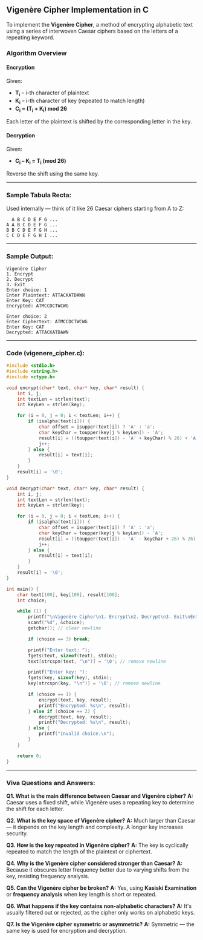 ##  Vigenère Cipher Implementation in C

To implement the **Vigenère Cipher**, a method of encrypting alphabetic text using a series of interwoven Caesar ciphers based on the letters of a repeating keyword.



###  Algorithm Overview

####  **Encryption**

Given:

* **T<sub>i</sub>** – i-th character of plaintext
* **K<sub>i</sub>** – i-th character of key (repeated to match length)
* **C<sub>i</sub> = (T<sub>i</sub> + K<sub>i</sub>) mod 26**

Each letter of the plaintext is shifted by the corresponding letter in the key.

####  **Decryption**

Given:

* **C<sub>i</sub> – K<sub>i</sub> = T<sub>i</sub> (mod 26)**

Reverse the shift using the same key.

---

### Sample Tabula Recta:

Used internally — think of it like 26 Caesar ciphers starting from A to Z:

```
  A B C D E F G ...
A A B C D E F G ...
B B C D E F G H ...
C C D E F G H I ...
```

---

### Sample Output:

```
Vigenère Cipher
1. Encrypt
2. Decrypt
3. Exit
Enter choice: 1
Enter Plaintext: ATTACKATDAWN
Enter Key: CAT
Encrypted: ATMCCDCTWCWG

Enter choice: 2
Enter Ciphertext: ATMCCDCTWCWG
Enter Key: CAT
Decrypted: ATTACKATDAWN
```

---

###  Code (vigenere\_cipher.c):

```c
#include <stdio.h>
#include <string.h>
#include <ctype.h>

void encrypt(char* text, char* key, char* result) {
    int i, j;
    int textLen = strlen(text);
    int keyLen = strlen(key);

    for (i = 0, j = 0; i < textLen; i++) {
        if (isalpha(text[i])) {
            char offset = isupper(text[i]) ? 'A' : 'a';
            char keyChar = toupper(key[j % keyLen]) - 'A';
            result[i] = ((toupper(text[i]) - 'A' + keyChar) % 26) + 'A';
            j++;
        } else {
            result[i] = text[i];
        }
    }
    result[i] = '\0';
}

void decrypt(char* text, char* key, char* result) {
    int i, j;
    int textLen = strlen(text);
    int keyLen = strlen(key);

    for (i = 0, j = 0; i < textLen; i++) {
        if (isalpha(text[i])) {
            char offset = isupper(text[i]) ? 'A' : 'a';
            char keyChar = toupper(key[j % keyLen]) - 'A';
            result[i] = ((toupper(text[i]) - 'A' - keyChar + 26) % 26) + 'A';
            j++;
        } else {
            result[i] = text[i];
        }
    }
    result[i] = '\0';
}

int main() {
    char text[100], key[100], result[100];
    int choice;

    while (1) {
        printf("\nVigenère Cipher\n1. Encrypt\n2. Decrypt\n3. Exit\nEnter choice: ");
        scanf("%d", &choice);
        getchar(); // clear newline

        if (choice == 3) break;

        printf("Enter text: ");
        fgets(text, sizeof(text), stdin);
        text[strcspn(text, "\n")] = '\0'; // remove newline

        printf("Enter key: ");
        fgets(key, sizeof(key), stdin);
        key[strcspn(key, "\n")] = '\0'; // remove newline

        if (choice == 1) {
            encrypt(text, key, result);
            printf("Encrypted: %s\n", result);
        } else if (choice == 2) {
            decrypt(text, key, result);
            printf("Decrypted: %s\n", result);
        } else {
            printf("Invalid choice.\n");
        }
    }

    return 0;
}
```

---

###  Viva Questions and Answers:

**Q1. What is the main difference between Caesar and Vigenère cipher?**
**A:** Caesar uses a fixed shift, while Vigenère uses a repeating key to determine the shift for each letter.

**Q2. What is the key space of Vigenère cipher?**
**A:** Much larger than Caesar — it depends on the key length and complexity. A longer key increases security.

**Q3. How is the key repeated in Vigenère cipher?**
**A:** The key is cyclically repeated to match the length of the plaintext or ciphertext.

**Q4. Why is the Vigenère cipher considered stronger than Caesar?**
**A:** Because it obscures letter frequency better due to varying shifts from the key, resisting frequency analysis.

**Q5. Can the Vigenère cipher be broken?**
**A:** Yes, using **Kasiski Examination** or **frequency analysis** when key length is short or repeated.

**Q6. What happens if the key contains non-alphabetic characters?**
**A:** It's usually filtered out or rejected, as the cipher only works on alphabetic keys.

**Q7. Is the Vigenère cipher symmetric or asymmetric?**
**A:** Symmetric — the same key is used for encryption and decryption.


